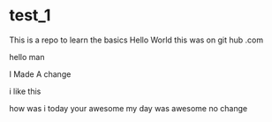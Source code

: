 # test_1
This is a repo to learn the basics
Hello World
this was on git hub .com


hello man

I Made A change


i like this 


how was i today
 your awesome 
 my day was awesome
no change
